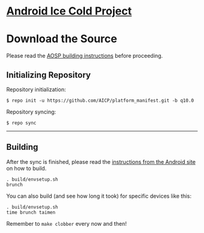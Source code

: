 [Android Ice Cold Project](https://aicp-rom.com)
====================================


Download the Source
===================

Please read the [AOSP building instructions](https://source.android.com/source/index.html) before proceeding.

Initializing Repository
-----------------------

Repository initialization:

    $ repo init -u https://github.com/AICP/platform_manifest.git -b q10.0


Repository syncing:

    $ repo sync

***

Building
--------

After the sync is finished, please read the [instructions from the Android site](https://source.android.com/source/building.html) on how to build.

    . build/envsetup.sh
    brunch


You can also build (and see how long it took) for specific devices like this:

    . build/envsetup.sh
    time brunch taimen

Remember to `make clobber` every now and then!
